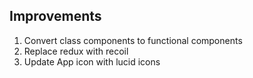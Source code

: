 ## Improvements

1. Convert class components to functional components
2. Replace redux with recoil
3. Update App icon with lucid icons
